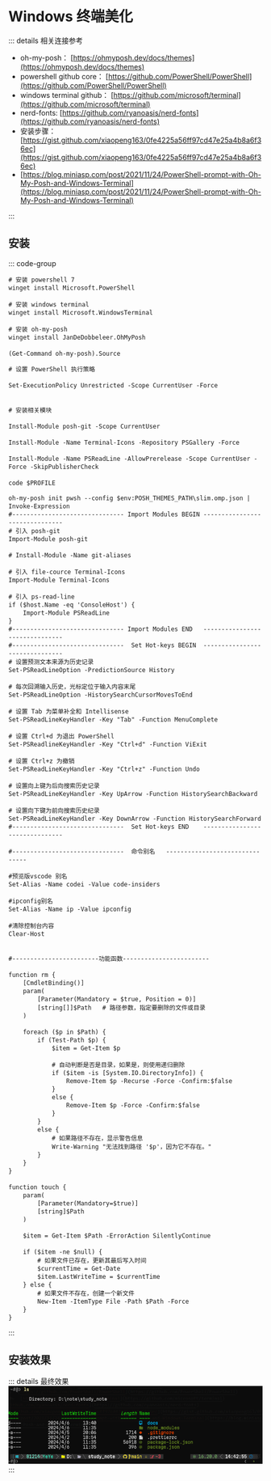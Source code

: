 # Windows 终端美化

::: details 相关连接参考

- oh-my-posh： [https://ohmyposh.dev/docs/themes](https://ohmyposh.dev/docs/themes)
- powershell github core： [https://github.com/PowerShell/PowerShell](https://github.com/PowerShell/PowerShell)
- windows terminal github： [https://github.com/microsoft/terminal](https://github.com/microsoft/terminal)
- nerd-fonts: [https://github.com/ryanoasis/nerd-fonts](https://github.com/ryanoasis/nerd-fonts)
- 安装步骤：[https://gist.github.com/xiaopeng163/0fe4225a56ff97cd47e25a4b8a6f36ec](https://gist.github.com/xiaopeng163/0fe4225a56ff97cd47e25a4b8a6f36ec)
- [https://blog.miniasp.com/post/2021/11/24/PowerShell-prompt-with-Oh-My-Posh-and-Windows-Terminal](https://blog.miniasp.com/post/2021/11/24/PowerShell-prompt-with-Oh-My-Posh-and-Windows-Terminal)

:::

## 安装

::: code-group

```shell [安装相关软件]
# 安装 powershell 7
winget install Microsoft.PowerShell

# 安装 windows terminal
winget install Microsoft.WindowsTerminal

# 安装 oh-my-posh
winget install JanDeDobbeleer.OhMyPosh

(Get-Command oh-my-posh).Source

```

```shell [PowerShell 配置]
# 设置 PowerShell 执行策略

Set-ExecutionPolicy Unrestricted -Scope CurrentUser -Force


# 安装相关模块

Install-Module posh-git -Scope CurrentUser

Install-Module -Name Terminal-Icons -Repository PSGallery -Force

Install-Module -Name PSReadLine -AllowPrerelease -Scope CurrentUser -Force -SkipPublisherCheck

code $PROFILE
```

```shell [相关配置]
oh-my-posh init pwsh --config $env:POSH_THEMES_PATH\slim.omp.json | Invoke-Expression
#------------------------------- Import Modules BEGIN -------------------------------
# 引入 posh-git
Import-Module posh-git

# Install-Module -Name git-aliases

# 引入 file-cource Terminal-Icons
Import-Module Terminal-Icons

# 引入 ps-read-line
if ($host.Name -eq 'ConsoleHost') {
    Import-Module PSReadLine
}
#------------------------------- Import Modules END   -------------------------------
#-------------------------------  Set Hot-keys BEGIN  -------------------------------
# 设置预测文本来源为历史记录
Set-PSReadLineOption -PredictionSource History

# 每次回溯输入历史，光标定位于输入内容末尾
Set-PSReadLineOption -HistorySearchCursorMovesToEnd

# 设置 Tab 为菜单补全和 Intellisense
Set-PSReadLineKeyHandler -Key "Tab" -Function MenuComplete

# 设置 Ctrl+d 为退出 PowerShell
Set-PSReadlineKeyHandler -Key "Ctrl+d" -Function ViExit

# 设置 Ctrl+z 为撤销
Set-PSReadLineKeyHandler -Key "Ctrl+z" -Function Undo

# 设置向上键为后向搜索历史记录
Set-PSReadLineKeyHandler -Key UpArrow -Function HistorySearchBackward

# 设置向下键为前向搜索历史纪录
Set-PSReadLineKeyHandler -Key DownArrow -Function HistorySearchForward
#-------------------------------  Set Hot-keys END    -------------------------------

#-------------------------------  命令别名   -------------------------------

#预览版vscode 别名
Set-Alias -Name codei -Value code-insiders

#ipconfig别名
Set-Alias -Name ip -Value ipconfig

#清除控制台内容
Clear-Host


#------------------------功能函数------------------------

function rm {
    [CmdletBinding()]
    param(
        [Parameter(Mandatory = $true, Position = 0)]
        [string[]]$Path   # 路径参数，指定要删除的文件或目录
    )

    foreach ($p in $Path) {
        if (Test-Path $p) {
            $item = Get-Item $p

            # 自动判断是否是目录，如果是，则使用递归删除
            if ($item -is [System.IO.DirectoryInfo]) {
                Remove-Item $p -Recurse -Force -Confirm:$false
            }
            else {
                Remove-Item $p -Force -Confirm:$false
            }
        }
        else {
            # 如果路径不存在，显示警告信息
            Write-Warning "无法找到路径 '$p'，因为它不存在。"
        }
    }
}

function touch {
    param(
        [Parameter(Mandatory=$true)]
        [string]$Path
    )

    $item = Get-Item $Path -ErrorAction SilentlyContinue

    if ($item -ne $null) {
        # 如果文件已存在，更新其最后写入时间
        $currentTime = Get-Date
        $item.LastWriteTime = $currentTime
    } else {
        # 如果文件不存在，创建一个新文件
        New-Item -ItemType File -Path $Path -Force
    }
}
```

:::

## 安装效果

::: details 最终效果
![效果](assets/效果.png)
:::
